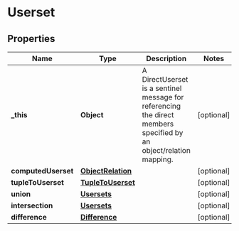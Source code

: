 

# Userset


## Properties

| Name | Type | Description | Notes |
|------------ | ------------- | ------------- | -------------|
|**_this** | **Object** | A DirectUserset is a sentinel message for referencing the direct members specified by an object/relation mapping. |  [optional] |
|**computedUserset** | [**ObjectRelation**](ObjectRelation.md) |  |  [optional] |
|**tupleToUserset** | [**TupleToUserset**](TupleToUserset.md) |  |  [optional] |
|**union** | [**Usersets**](Usersets.md) |  |  [optional] |
|**intersection** | [**Usersets**](Usersets.md) |  |  [optional] |
|**difference** | [**Difference**](Difference.md) |  |  [optional] |



